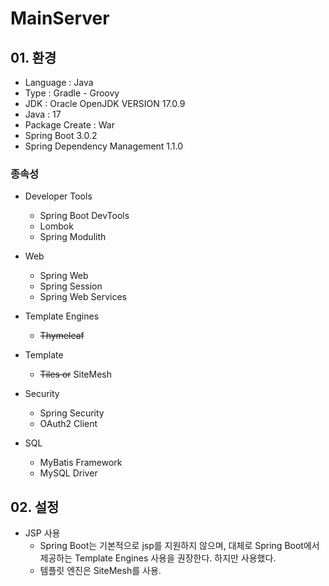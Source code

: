 # MainServer

## 01. 환경

* Language : Java
* Type : Gradle - Groovy
* JDK : Oracle OpenJDK VERSION 17.0.9
* Java : 17
* Package Create : War
* Spring Boot 3.0.2
* Spring Dependency Management 1.1.0

### 종속성

* Developer Tools
  - Spring Boot DevTools
  - Lombok
  - Spring Modulith

* Web
  - Spring Web
  - Spring Session
  - Spring Web Services

* Template Engines
  - ~~Thymeleaf~~

* Template
  - ~~Tiles or~~ SiteMesh

* Security
  - Spring Security
  - OAuth2 Client

* SQL
  - MyBatis Framework
  - MySQL Driver

## 02. 설정

* JSP 사용
  - Spring Boot는 기본적으로 jsp를 지원하지 않으며, 대체로 Spring Boot에서 제공하는 Template Engines 사용을 권장한다. 하지만 사용했다.
  - 템플릿 엔진은 SiteMesh를 사용.
